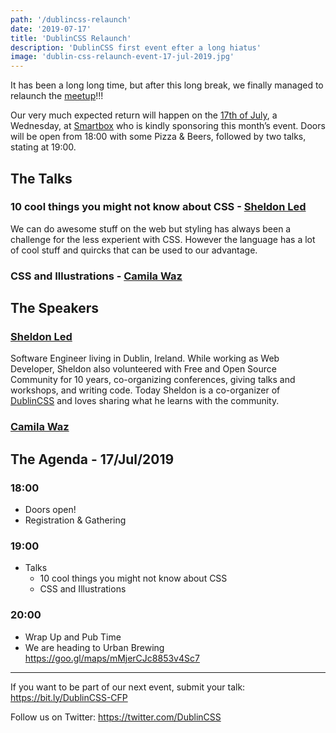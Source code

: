 ```yaml
---
path: '/dublincss-relaunch'
date: '2019-07-17'
title: 'DublinCSS Relaunch'
description: 'DublinCSS first event efter a long hiatus'
image: 'dublin-css-relaunch-event-17-jul-2019.jpg'
---
```


It has been a long long time, but after this long break, we finally managed to relaunch the [meetup](https://www.meetup.com/DublinCSS/events/262590537/)!!!

Our very much expected return will happen on the [17th of July](https://www.meetup.com/DublinCSS/events/262590537/), a Wednesday, at [Smartbox](https://bit.ly/DublinCSS-location) who is kindly sponsoring this month’s event.
Doors will be open from 18:00 with some Pizza & Beers, followed by two talks, stating at 19:00.

## The Talks

### 10 cool things you might not know about CSS - [Sheldon Led](https://sheldonled.com)

We can do awesome stuff on the web but styling has always been a challenge for the less experient with CSS. However the language has a lot of cool stuff and quircks that can be used to our advantage.

### CSS and Illustrations - [Camila Waz](https://camilawaz.com)


## The Speakers

### [Sheldon Led](https://sheldonled.com)
Software Engineer living in Dublin, Ireland. While working as Web Developer, Sheldon also volunteered with Free and Open Source Community for 10 years, co-organizing conferences, giving talks and workshops, and writing code. Today Sheldon is a co-organizer of [DublinCSS](/) and loves sharing what he learns with the community.

### [Camila Waz](https://camilawaz.com)

## The Agenda - 17/Jul/2019

### 18:00
- Doors open!
- Registration & Gathering

### 19:00
- Talks
  - 10 cool things you might not know about CSS
  - CSS and Illustrations

### 20:00
- Wrap Up and Pub Time
- We are heading to Urban Brewing https://goo.gl/maps/mMjerCJc8853v4Sc7

--------------------------------------------------

If you want to be part of our next event, submit your talk: https://bit.ly/DublinCSS-CFP

Follow us on Twitter: https://twitter.com/DublinCSS
